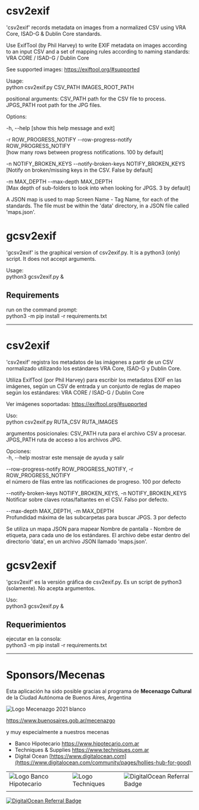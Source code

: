 # csv2exif

'csv2exif' records metadata on images from a normalized CSV using VRA Core, ISAD-G & Dublin Core standards.

Use ExifTool (by Phil Harvey) to write EXIF metadata on images according to an 
input CSV and a set of mapping rules according to naming standards: VRA CORE / ISAD-G / Dublin Core

See supported images: https://exiftool.org/#supported

Usage:  
    python csv2exif.py CSV_PATH IMAGES_ROOT_PATH

positional arguments:
CSV_PATH path for the CSV file to process.
JPGS_PATH root path for the JPG files.

Options:  

-h, --help  [show this help message and exit]  
  
-r ROW_PROGRESS_NOTIFY  --row-progress-notify ROW_PROGRESS_NOTIFY  
[how many rows between progress notifications. 100 by default]  
  
-n NOTIFY_BROKEN_KEYS   --notify-broken-keys NOTIFY_BROKEN_KEYS  
[Notify on broken/missing keys in the CSV. False by default]  
  
-m MAX_DEPTH    --max-depth MAX_DEPTH  
[Max depth of sub-folders to look into when looking for JPGS. 3 by default]  
  
A JSON map is used to map Screen Name - Tag Name, for each of the standards. The file must be within the 'data' directory, in a JSON file called 'maps.json'. 

# gcsv2exif

'gcsv2exif' is the graphical version of csv2exif.py. It is a python3 (only) script. It does not accept arguments.  

Usage:  
    python3 gcsv2exif.py &

## Requirements
run on the command prompt:  
    python3 -m pip install -r requirements.txt

---


# csv2exif

'csv2exif' registra los metadatos de las imágenes a partir de un CSV normalizado utilizando los estándares VRA Core, ISAD-G y Dublin Core.

Utiliza ExifTool (por Phil Harvey) para escribir los metadatos EXIF en las imágenes, según un CSV de entrada y un conjunto de reglas de mapeo según los estándares: VRA CORE / ISAD-G / Dublin Core

Ver imágenes soportadas: https://exiftool.org/#supported

Uso:  
    python csv2exif.py RUTA_CSV RUTA_IMAGES

argumentos posicionales:
CSV_PATH ruta para el archivo CSV a procesar.
JPGS_PATH ruta de acceso a los archivos JPG.

Opciones:  
-h, --help mostrar este mensaje de ayuda y salir  
  
--row-progress-notify ROW_PROGRESS_NOTIFY, -r ROW_PROGRESS_NOTIFY  
el número de filas entre las notificaciones de progreso. 100 por defecto  
  
--notify-broken-keys NOTIFY_BROKEN_KEYS, -n NOTIFY_BROKEN_KEYS  
Notificar sobre claves rotas/faltantes en el CSV. Falso por defecto.  
  
--max-depth MAX_DEPTH, -m MAX_DEPTH  
Profundidad máxima de las subcarpetas para buscar JPGS. 3 por defecto  
  
Se utiliza un mapa JSON para mapear Nombre de pantalla - Nombre de etiqueta, para cada uno de los estándares. El archivo debe estar dentro del directorio 'data', en un archivo JSON llamado 'maps.json'. 

# gcsv2exif

'gcsv2exif' es la versión gráfica de csv2exif.py. Es un script de python3 (solamente). No acepta argumentos.  

Uso:  
    python3 gcsv2exif.py &

## Requerimientos
ejecutar en la consola:  
    python3 -m pip install -r requirements.txt


---

# Sponsors/Mecenas
Esta aplicación ha sido posible gracias al programa de **Mecenazgo Cultural** de la Ciudad Autónoma de Buenos Aires, Argentina

![Logo Mecenazgo 2021 blanco](https://user-images.githubusercontent.com/693328/175651622-df6f7d4d-ba78-4862-88f1-3b161c48d428.png)

https://www.buenosaires.gob.ar/mecenazgo

y muy especialmente a nuestros mecenas

* Banco Hipotecario https://www.hipotecario.com.ar
* Techniques & Supplies https://www.techniques.com.ar
* Digital Ocean [https://www.digitalocean.com](https://www.digitalocean.com/community/pages/hollies-hub-for-good)


|                                                                                                                                |                                                                                                                                |                                                                                                                     |
| ------------------------------------------------------------------------------------------------------------------------------ | ------------------------------------------------------------------------------------------------------------------------------ | ------------------------------------------------------------------------------------------------------------------- |
| ![Logo Banco Hipotecario](https://user-images.githubusercontent.com/693328/175657136-2524d56b-a0a8-493d-b96c-d84c7c5ef468.jpg) | ![Logo Techniques](https://user-images.githubusercontent.com/693328/175666054-1ca8f020-2c31-448e-8e9d-b6f2e26811e6.jpg) | <img src="https://web-platforms.sfo2.digitaloceanspaces.com/WWW/Badge%203.svg" alt="DigitalOcean Referral Badge" /> |
|                                                                                                                                |                                                                                                                                |                                                                                                                     |


<a href="https://www.digitalocean.com/?refcode=1ba6583ea1e7&utm_campaign=Referral_Invite&utm_medium=Referral_Program&utm_source=badge"><img src="https://web-platforms.sfo2.digitaloceanspaces.com/WWW/Badge%203.svg" alt="DigitalOcean Referral Badge" /></a>
